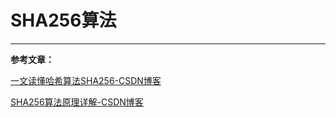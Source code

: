 # SHA256算法

------

**参考文章：**

[一文读懂哈希算法SHA256-CSDN博客](https://blog.csdn.net/qq_51473302/article/details/124851177)

[SHA256算法原理详解-CSDN博客](https://blog.csdn.net/u011583927/article/details/80905740)



